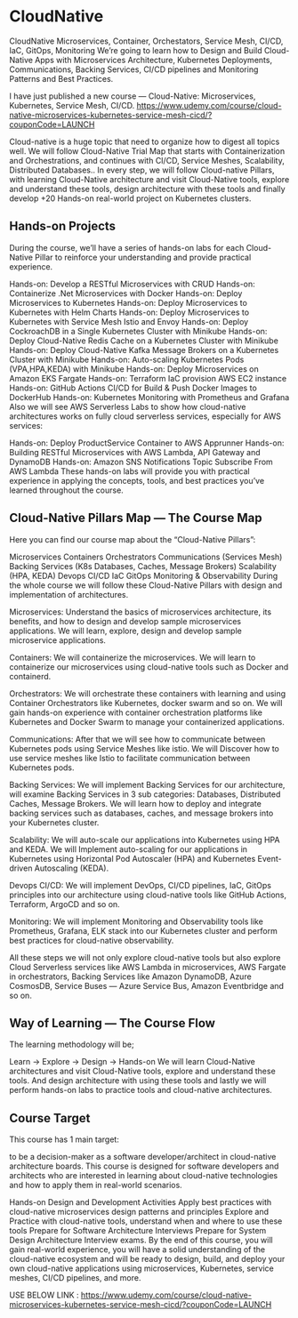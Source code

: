# CloudNative
CloudNative Microservices, Container, Orchestators, Service Mesh, CI/CD, IaC, GitOps, Monitoring
We’re going to learn how to Design and Build Cloud-Native Apps with Microservices Architecture, Kubernetes Deployments, Communications, Backing Services, CI/CD pipelines and Monitoring Patterns and Best Practices.

I have just published a new course — Cloud-Native: Microservices, Kubernetes, Service Mesh, CI/CD.
https://www.udemy.com/course/cloud-native-microservices-kubernetes-service-mesh-cicd/?couponCode=LAUNCH

Cloud-native is a huge topic that need to organize how to digest all topics well. We will follow Cloud-Native Trial Map that starts with Containerization and Orchestrations, and continues with CI/CD, Service Meshes, Scalability, Distributed Databases.. In every step, we will follow Cloud-native Pillars, with learning Cloud-Native architecture and visit Cloud-Native tools, explore and understand these tools, design architecture with these tools and finally develop +20 Hands-on real-world project on Kubernetes clusters.

## Hands-on Projects
During the course, we’ll have a series of hands-on labs for each Cloud-Native Pillar to reinforce your understanding and provide practical experience.

Hands-on: Develop a RESTful Microservices with CRUD
Hands-on: Containerize .Net Microservices with Docker
Hands-on: Deploy Microservices to Kubernetes
Hands-on: Deploy Microservices to Kubernetes with Helm Charts
Hands-on: Deploy Microservices to Kubernetes with Service Mesh Istio and Envoy
Hands-on: Deploy CockroachDB in a Single Kubernetes Cluster with Minikube
Hands-on: Deploy Cloud-Native Redis Cache on a Kubernetes Cluster with Minikube
Hands-on: Deploy Cloud-Native Kafka Message Brokers on a Kubernetes Cluster with Minikube
Hands-on: Auto-scaling Kubernetes Pods (VPA,HPA,KEDA) with Minikube
Hands-on: Deploy Microservices on Amazon EKS Fargate
Hands-on: Terraform IaC provision AWS EC2 instance
Hands-on: GitHub Actions CI/CD for Build & Push Docker Images to DockerHub
Hands-on: Kubernetes Monitoring with Prometheus and Grafana
Also we will see AWS Serverless Labs to show how cloud-native architectures works on fully cloud serverless services, especially for AWS services:

Hands-on: Deploy ProductService Container to AWS Apprunner
Hands-on: Building RESTful Microservices with AWS Lambda, API Gateway and DynamoDB
Hands-on: Amazon SNS Notifications Topic Subscribe From AWS Lambda
These hands-on labs will provide you with practical experience in applying the concepts, tools, and best practices you’ve learned throughout the course.

## Cloud-Native Pillars Map — The Course Map
Here you can find our course map about the “Cloud-Native Pillars”:


Microservices
Containers
Orchestrators
Communications (Services Mesh)
Backing Services (K8s Databases, Caches, Message Brokers)
Scalability (HPA, KEDA)
Devops CI/CD IaC GitOps
Monitoring & Observability
During the whole course we will follow these Cloud-Native Pillars with design and implementation of architectures.

Microservices:
Understand the basics of microservices architecture, its benefits, and how to design and develop sample microservices applications. We will learn, explore, design and develop sample microservice applications.

Containers:
We will containerize the microservices. We will learn to containerize our microservices using cloud-native tools such as Docker and containerd.

Orchestrators:
We will orchestrate these containers with learning and using Container Orchestrators like Kubernetes, docker swarm and so on. We will gain hands-on experience with container orchestration platforms like Kubernetes and Docker Swarm to manage your containerized applications.

Communications:
After that we will see how to communicate between Kubernetes pods using Service Meshes like istio. We will Discover how to use service meshes like Istio to facilitate communication between Kubernetes pods.

Backing Services:
We will implement Backing Services for our architecture, will examine Backing Services in 3 sub categories: Databases, Distributed Caches, Message Brokers. We will learn how to deploy and integrate backing services such as databases, caches, and message brokers into your Kubernetes cluster.

Scalability:
We will auto-scale our applications into Kubernetes using HPA and KEDA. We will Implement auto-scaling for our applications in Kubernetes using Horizontal Pod Autoscaler (HPA) and Kubernetes Event-driven Autoscaling (KEDA).

Devops CI/CD:
We will implement DevOps, CI/CD pipelines, IaC, GitOps principles into our architecture using cloud-native tools like GitHub Actions, Terraform, ArgoCD and so on.

Monitoring:
We will implement Monitoring and Observability tools like Prometheus, Grafana, ELK stack into our Kubernetes cluster and perform best practices for cloud-native observability.

All these steps we will not only explore cloud-native tools but also explore Cloud Serverless services like AWS Lambda in microservices, AWS Fargate in orchestrators, Backing Services like Amazon DynamoDB, Azure CosmosDB, Service Buses — Azure Service Bus, Amazon Eventbridge and so on.

## Way of Learning — The Course Flow
The learning methodology will be;

Learn -> Explore -> Design -> Hands-on
We will learn Cloud-Native architectures and visit Cloud-Native tools, explore and understand these tools. And design architecture with using these tools and lastly we will perform hands-on labs to practice tools and cloud-native architectures.

## Course Target
This course has 1 main target:

to be a decision-maker as a software developer/architect in cloud-native architecture boards.
This course is designed for software developers and architects who are interested in learning about cloud-native technologies and how to apply them in real-world scenarios.

Hands-on Design and Development Activities
Apply best practices with cloud-native microservices design patterns and principles
Explore and Practice with cloud-native tools, understand when and where to use these tools
Prepare for Software Architecture Interviews
Prepare for System Design Architecture Interview exams.
By the end of this course, you will gain real-world experience, you will have a solid understanding of the cloud-native ecosystem and will be ready to design, build, and deploy your own cloud-native applications using microservices, Kubernetes, service meshes, CI/CD pipelines, and more.

USE BELOW LINK :
https://www.udemy.com/course/cloud-native-microservices-kubernetes-service-mesh-cicd/?couponCode=LAUNCH
